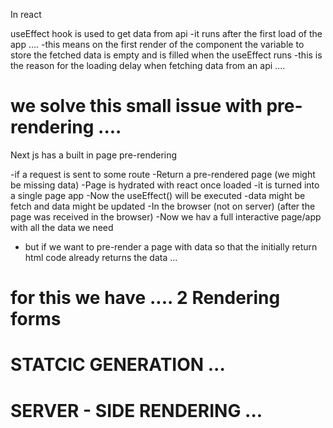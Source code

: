In react 

useEffect hook is used to get data from api 
    -it runs after the first load of the app .... 
    -this means on the first render of the component the 
    variable to store the fetched data is empty and is filled when the useEffect runs 
    -this is the reason for the loading delay when fetching data from an api .... 


# we solve this small issue with pre-rendering .... 

Next js has a built in page pre-rendering 

-if a request is sent to some route 
    -Return a pre-rendered page (we might be missing data)
        -Page is hydrated with react once loaded 
        -it is turned into a single page app
        -Now the useEffect() will be executed 
        -data might be fetch and data might be updated 
        -In the browser (not on server) (after the page was received in the browser) 
            -Now we hav a full interactive page/app with all the data we need 

- but if we want to pre-render a page with data so that the initially return html code already returns the data  ... 

# for this we have .... 2 Rendering forms 

# STATCIC GENERATION ...

# SERVER - SIDE RENDERING ...

